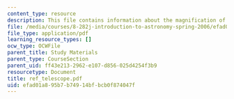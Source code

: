 ```yaml
---
content_type: resource
description: This file contains information about the magnification of the telescope.
file: /media/courses/8-282j-introduction-to-astronomy-spring-2006/efad01a895b7b74914bfbcb0f874047f_ref_telescope.pdf
file_type: application/pdf
learning_resource_types: []
ocw_type: OCWFile
parent_title: Study Materials
parent_type: CourseSection
parent_uid: ff43e213-2962-e107-d856-025d4254f3b9
resourcetype: Document
title: ref_telescope.pdf
uid: efad01a8-95b7-b749-14bf-bcb0f874047f
---
```

